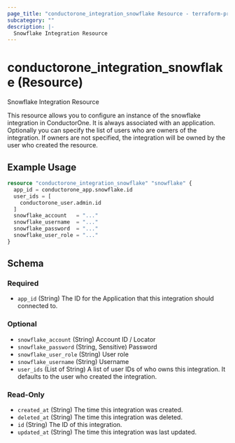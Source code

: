 ```yaml
---
page_title: "conductorone_integration_snowflake Resource - terraform-provider-conductorone"
subcategory: ""
description: |-
  Snowflake Integration Resource
---
```


# conductorone_integration_snowflake (Resource)

Snowflake Integration Resource

This resource allows you to configure an instance of the snowflake integration in ConductorOne.
It is always associated with an application. Optionally you can specify the list of users who are owners of the integration.
If owners are not specified, the integration will be owned by the user who created the resource.

## Example Usage

```terraform
resource "conductorone_integration_snowflake" "snowflake" {
  app_id = conductorone_app.snowflake.id
  user_ids = [
    conductorone_user.admin.id
  ]
  snowflake_account   = "..."
  snowflake_username  = "..."
  snowflake_password  = "..."
  snowflake_user_role = "..."
}
```

<!-- schema generated by tfplugindocs -->
## Schema

### Required

- `app_id` (String) The ID for the Application that this integration should connected to.

### Optional

- `snowflake_account` (String) Account ID / Locator
- `snowflake_password` (String, Sensitive) Password
- `snowflake_user_role` (String) User role
- `snowflake_username` (String) Username
- `user_ids` (List of String) A list of user IDs of who owns this integration. It defaults to the user who created the integration.

### Read-Only

- `created_at` (String) The time this integration was created.
- `deleted_at` (String) The time this integration was deleted.
- `id` (String) The ID of this integration.
- `updated_at` (String) The time this integration was last updated.
